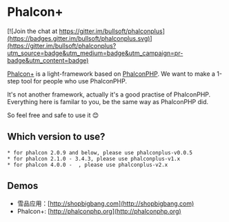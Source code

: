 # Phalcon+

[![Join the chat at https://gitter.im/bullsoft/phalconplus](https://badges.gitter.im/bullsoft/phalconplus.svg)](https://gitter.im/bullsoft/phalconplus?utm_source=badge&utm_medium=badge&utm_campaign=pr-badge&utm_content=badge)

[Phalcon+](http://phalconphp.org) is a light-framework based on [PhalconPHP](http://www.phalconphp.com). We want to make a 1-step tool for people who use PhalconPHP.

It's not another framework, actually it's a good practise of PhalconPHP. Everything here is familar to you, be the same way as PhalconPHP did.

So feel free and safe to use it :blush:

## Which version to use?
    * for phalcon 2.0.9 and below, please use phalconplus-v0.0.5
    * for phalcon 2.1.0 - 3.4.3, please use phalconplus-v1.x
    * for phalcon 4.0.0 -  , please use phalconplus-v2.x
    
## Demos
  * 雪品应用：[http://shopbigbang.com](http://shopbigbang.com)
  * Phalcon+: [http://phalconphp.org](http://phalconphp.org)
      



